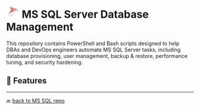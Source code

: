 #  <img src="../../Assets/pics/icons8-microsoft-sql-server-48.svg" width="35"> MS SQL Server Database Management

This repository contains PowerShell and Bash scripts designed to help DBAs and DevOps engineers automate MS SQL Server tasks, including database provisioning, user management, backup & restore, performance tuning, and security hardening.

## 🚀 Features

---

🔙 [back to MS SQL repo](../)
